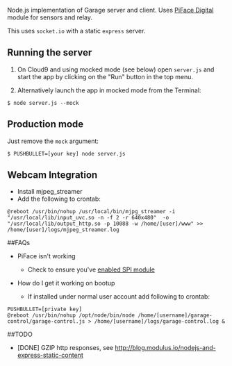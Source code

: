 

Node.js implementation of Garage server and client.  Uses [PiFace Digital](http://www.piface.org.uk/products/piface_digital/) module for sensors and relay.

This uses `socket.io` with a static `express` server.

## Running the server

1) On Cloud9 and using mocked mode (see below) open `server.js` and start the app by clicking on the "Run" button in the top menu.

2) Alternatively launch the app in mocked mode from the Terminal:

```
$ node server.js --mock
```
## Production mode

Just remove the `mock` argument:
```
$ PUSHBULLET=[your key] node server.js 
```

## Webcam Integration

* Install mjpeg_streamer
* Add the following to crontab:
```
@reboot /usr/bin/nohup /usr/local/bin/mjpg_streamer -i "/usr/local/lib/input_uvc.so -n -f 2 -r 640x480"  -o "/usr/local/lib/output_http.so -p 10088 -w /home/[user]/www" >> /home/[user]/logs/mjpeg_streamer.log
```

##FAQs

* PiFace isn't working
  * Check to ensure you've [enabled SPI module](http://www.piface.org.uk/guides/Install_PiFace_Software/Enabling_SPI/)

* How do I get it working on bootup
  * If installed under normal user account add following to crontab:
```
PUSHBULLET=[private key]
@reboot /usr/bin/nohup /opt/node/bin/node /home/[username]/garage-control/garage-control.js > /home/[username]/logs/garage-control.log &
```

##TODO

* [DONE] GZIP http responses, see http://blog.modulus.io/nodejs-and-express-static-content
